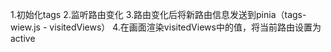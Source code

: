 1.初始化tags
2.监听路由变化
3.路由变化后将新路由信息发送到pinia（tags-wiew.js - visitedViews）
4.在画面渲染visitedViews中的值，将当前路由设置为active


